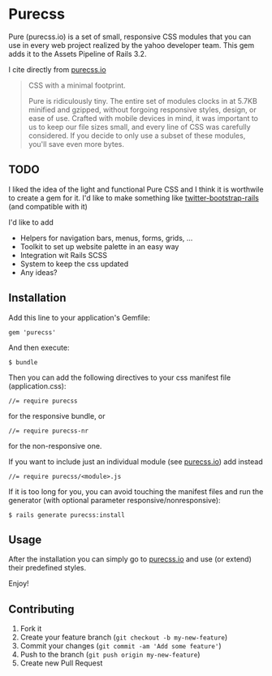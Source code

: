 # Purecss

Pure (purecss.io) is a set of small, responsive CSS modules that you can use in every web project realized by the yahoo developer team.
This gem adds it to the Assets Pipeline of Rails 3.2.

I cite directly from [purecss.io](http://purecss.io)
 > CSS with a minimal footprint.
 >
 > Pure is ridiculously tiny. The entire set of modules clocks in at 5.7KB minified and gzipped, without forgoing responsive styles, design, or ease of use. Crafted with mobile devices in mind, it was important to us to keep our file sizes small, and every line of CSS was carefully considered. If you decide to only use a subset of these modules, you'll save even more bytes.

## TODO

I liked the idea of the light and functional Pure CSS and I think it is worthwile to create a gem for it.
I'd like to make something like [twitter-bootstrap-rails](https://github.com/seyhunak/twitter-bootstrap-rails) (and compatible with it)

I'd like to add
- Helpers for navigation bars, menus, forms, grids, ...
- Toolkit to set up website palette in an easy way
- Integration wit Rails SCSS
- System to keep the css updated
- Any ideas?

## Installation

Add this line to your application's Gemfile:

    gem 'purecss'

And then execute:

    $ bundle


Then you can add the following directives to your css manifest file (application.css):

    //= require purecss

for the responsive bundle, or

    //= require purecss-nr

for the non-responsive one.


If you want to include just an individual module (see [purecss.io](http://purecss.io)) add instead

    //= require purecss/<module>.js



If it is too long for you, you can avoid touching the manifest files and run the generator (with optional parameter responsive/nonresponsive):

    $ rails generate purecss:install


## Usage

After the installation you can simply go to [purecss.io](http://purecss.io) and use (or extend) their predefined styles.


Enjoy!


## Contributing

1. Fork it
2. Create your feature branch (`git checkout -b my-new-feature`)
3. Commit your changes (`git commit -am 'Add some feature'`)
4. Push to the branch (`git push origin my-new-feature`)
5. Create new Pull Request
